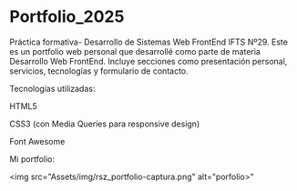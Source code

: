 # Portfolio_2025
Práctica formativa- Desarrollo de Sistemas Web FrontEnd IFTS Nº29.
Este es un portfolio web personal que desarrollé como parte de materia
Desarrollo Web FrontEnd. 
Incluye secciones como presentación personal, servicios, tecnologías y formulario de contacto.

Tecnologías utilizadas: 

HTML5

CSS3 (con Media Queries para responsive design)

Font Awesome

Mi portfolio:

 <img src="Assets/img/rsz_portfolio-captura.png" alt="porfolio>"
